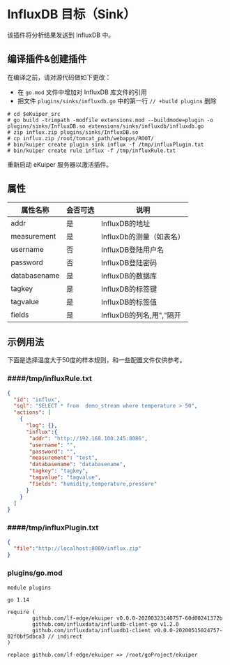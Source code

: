# InfluxDB 目标（Sink）

该插件将分析结果发送到 InfluxDB 中。
## 编译插件&创建插件

在编译之前，请对源代码做如下更改：

- 在 `go.mod` 文件中增加对 InfluxDB 库文件的引用
-  把文件 `plugins/sinks/influxdb.go` 中的第一行 `// +build plugins` 删除

```shell
# cd $eKuiper_src
# go build -trimpath -modfile extensions.mod --buildmode=plugin -o plugins/sinks/InfluxDB.so extensions/sinks/influxdb/influxdb.go
# zip influx.zip plugins/sinks/InfluxDB.so
# cp influx.zip /root/tomcat_path/webapps/ROOT/
# bin/kuiper create plugin sink influx -f /tmp/influxPlugin.txt
# bin/kuiper create rule influx -f /tmp/influxRule.txt
```

重新启动 eKuiper 服务器以激活插件。

## 属性

| 属性名称         | 会否可选 | 说明                 |
|--------------|------|--------------------|
| addr         | 是    | InfluxDB的地址        |
| measurement  | 是    | InfluxDb的测量（如表名）   |
| username     | 否    | InfluxDB登陆用户名      |
| password     | 否    | InfluxDB登陆密码       |
| databasename | 是    | InfluxDB的数据库       |
| tagkey       | 是    | InfluxDB的标签键       |
| tagvalue     | 是    | InfluxDB的标签值       |
| fields       | 是    | InfluxDB的列名,用","隔开 |
## 示例用法

下面是选择温度大于50度的样本规则，和一些配置文件仅供参考。

### ####/tmp/influxRule.txt
```json
{
  "id": "influx",
  "sql": "SELECT * from  demo_stream where temperature > 50",
  "actions": [
    {
      "log": {},
      "influx":{
       "addr": "http://192.168.100.245:8086",
       "username": "",
       "password": "",
       "measurement": "test",
       "databasename": "databasename",
       "tagkey": "tagkey",
       "tagvalue": "tagvalue",
       "fields": "humidity,temperature,pressure"
      }
    }
  ]
}
```
### ####/tmp/influxPlugin.txt
```json
{
  "file":"http://localhost:8080/influx.zip"
}
```
### plugins/go.mod
```
module plugins

go 1.14

require (
        github.com/lf-edge/ekuiper v0.0.0-20200323140757-60d00241372b
        github.com/influxdata/influxdb-client-go v1.2.0
        github.com/influxdata/influxdb1-client v0.0.0-20200515024757-02f0bf5dbca3 // indirect
)

replace github.com/lf-edge/ekuiper => /root/goProject/ekuiper

```
